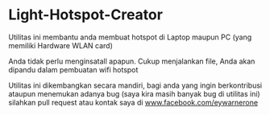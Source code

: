 # Light-Hotspot-Creator

Utilitas ini membantu anda membuat hotspot di Laptop maupun PC (yang memiliki Hardware WLAN card)

Anda tidak perlu menginsatall apapun. Cukup menjalankan file, Anda akan dipandu dalam pembuatan wifi hotspot

Utilitas ini dikembangkan secara mandiri, bagi anda yang ingin berkontribusi ataupun menemukan adanya bug (saya kira masih banyak bug di utilitas ini) silahkan pull request atau kontak saya di www.facebook.com/eywarnerone
